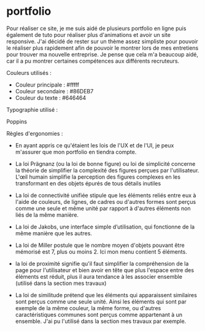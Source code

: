 # portfolio

Pour réaliser ce site, je me suis aidé de plusieurs portfolio en ligne puis également de tuto pour réaliser plus d'animations et avoir un site responsive.
J'ai décidé de rester sur un thème assez simpliste pour pouvoir le réaliser plus rapidement afin de pouvoir le montrer lors de mes entretiens pour trouver
ma nouvelle entreprise.
Je pense que cela m'a beaucoup aidé, car il a pu montrer certaines compétences aux différents recruteurs. 


Couleurs utilisés : 

 * Couleur principale : #fffff
 * Couleur secondaire : #86DEB7
 * Couleur du texte : #646464

Typographie utilisé : 

Poppins 

Règles d'ergonomies : 

- En ayant appris ce qu'étaient les lois de l'UX et de l'UI, je peux m'assurer que mon portfolio en tiendra compte.

- La loi Prägnanz (ou la loi de bonne figure) ou loi de simplicité concerne la théorie de simplifier la complexité des figures perçues par l'utilisateur.
L'œil humain simplifie la perception des figures complexes en les transformant en des objets épurés de tous détails inutiles

- La loi de connectivité unifiée stipule que les éléments reliés entre eux à l'aide de couleurs, de lignes, de cadres ou d'autres formes sont perçus comme 
une seule et même unité par rapport à d'autres éléments non liés de la même manière.

- La loi de Jakobs, une interface simple d’utilisation, qui fonctionne de la même manière que les autres.

- La loi de Miller postule que le nombre moyen d'objets pouvant être mémorisé est 7, plus ou moins 2. Ici mon menu contient 5 éléments.

- la loi de proximité signifie qu'il faut simplifier la compréhension de la page pour l'utilisateur et bien avoir en tête que plus l'espace entre des éléments
est réduit, plus il aura tendance à les associer ensemble (utilisé dans la section mes travaux)

- La loi de similitude prétend que les éléments qui apparaissent similaires sont perçus comme une seule unité. Ainsi les éléments qui sont par exemple
de la même couleur, la même forme, ou d'autres caractéristiques communes sont perçus comme appartenant à un ensemble. J'ai pu l'utilisé dans la section
mes travaux par exemple.
